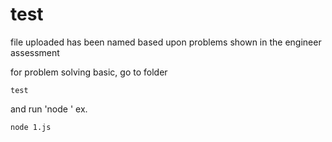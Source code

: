 # test
file uploaded has been named based upon problems shown in the engineer assessment

for problem solving basic, go to folder
```
test
```

and run 'node <problem number>'
ex.
```
node 1.js
```
